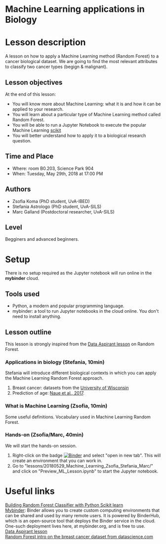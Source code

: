 # Machine Learning applications in Biology

# Lesson description
A lesson on how to apply a Machine Learning method (Random Forest) to a cancer biological dataset. We are going to find the most relevant attributes to classify two cancer types (begign & malignant). 

## Lesson objectives
At the end of this lesson:
- You will know more about Machine Learning: what it is and how it can be applied to your research.
- You will learn about a particular type of Machine Learning method called Random Forest. 
- You will be able to run a Jupyter Notebook to execute the popular Machine Learning [scikit](http://scikit-learn.org/stable/index.html)
- You will better understand how to apply it to a biological research question. 

## Time and Place
- Where: room B0.203, Science Park 904  
- When:  Tuesday, May 29th, 2018 at 17:00 PM

## Authors
- Zsofia Koma (PhD student, UvA-IBED)
- Stefania Astrologo (PhD student, UvA-SILS)
- Marc Galland (Postdoctoral researcher, UvA-SILS)

## Level
Begginers and advanced beginners.  

# Setup
There is no setup required as the Jupyter notebook will run online in the **mybinder** cloud. 

## Tools used
- Python, a modern and popular programming language. 
- mybinder: a tool to run Jupyter notebooks in the cloud online. You don't need to install anything.

## Lesson outline
This lesson is strongly inspired from the [Data Aspirant lesson](https://dataaspirant.com/2017/06/26/random-forest-classifier-python-scikit-learn/) on Random Forest.

### Applications in biology (Stefania, 10min)
Stefania will introduce different biological contexts in which you can apply the Machine Learning Random Forest approach. 
1. Breast cancer: datasets from the [University of Wisconsin](https://archive.ics.uci.edu/ml/datasets/breast+cancer+wisconsin+(original))    
2. Prediction of age: [Naue et al., 2017](https://www.ncbi.nlm.nih.gov/pubmed/29175600). 


### What is Machine Learning (Zsofia, 10min)
Some useful definitions. Vocabulary used in Machine Learning Random Forest.

### Hands-on (Zsofia/Marc, 40min)
We will start the hands-on session. 
1. Right-click on the badge [![Binder](https://mybinder.org/badge.svg)](https://mybinder.org/v2/gh/ScienceParkStudyGroup/studyGroup/gh-pages) and select "open in new tab". This will create an environment that you can work in.
2. Go to "lessons/20180529_Machine_Learning_Zsofia_Stefania_Marc/" and click on "Preview_ML_Lesson.ipynb" to start the Jupyter notebook.

# Useful links
[Building Random Forest Classifier with Python Scikit learn](https://dataaspirant.com/2017/06/26/random-forest-classifier-python-scikit-learn/)    
[Mybinder](https://mybinder.org/): Binder allows you to create custom computing environments that can be shared and used by many remote users. It is powered by BinderHub, which is an open-source tool that deploys the Binder service in the cloud. One-such deployment lives here, at mybinder.org, and is free to use.    
[Data Aspirant lesson](https://dataaspirant.com/2017/06/26/random-forest-classifier-python-scikit-learn/)  
[Random Forest intro on the breast cancer dataset from datascience.com](https://www.datascience.com/resources/notebooks/random-forest-intro)
